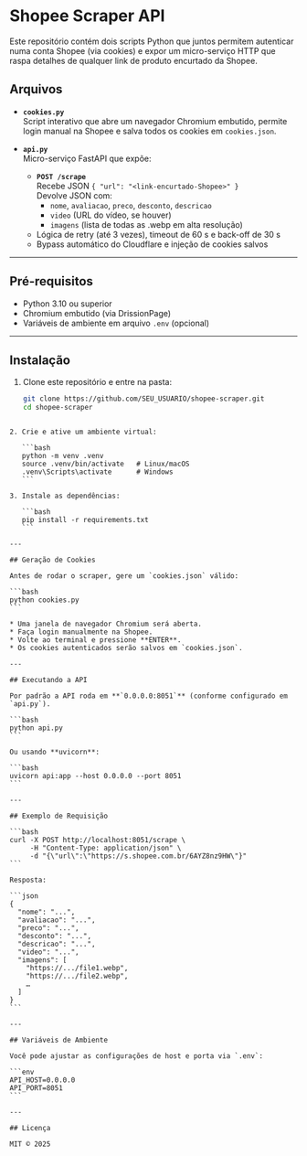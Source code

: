 # Shopee Scraper API

Este repositório contém dois scripts Python que juntos permitem autenticar numa conta Shopee (via cookies) e expor um micro-serviço HTTP que raspa detalhes de qualquer link de produto encurtado da Shopee.

## Arquivos

- **`cookies.py`**  
  Script interativo que abre um navegador Chromium embutido, permite login manual na Shopee e salva todos os cookies em `cookies.json`.

- **`api.py`**  
  Micro-serviço FastAPI que expõe:
  - **`POST /scrape`**  
    Recebe JSON `{ "url": "<link-encurtado-Shopee>" }`  
    Devolve JSON com:
    - `nome`, `avaliacao`, `preco`, `desconto`, `descricao`
    - `video` (URL do vídeo, se houver)
    - `imagens` (lista de todas as .webp em alta resolução)
  - Lógica de retry (até 3 vezes), timeout de 60 s e back-off de 30 s
  - Bypass automático do Cloudflare e injeção de cookies salvos

---

## Pré-requisitos

- Python 3.10 ou superior
- Chromium embutido (via DrissionPage)
- Variáveis de ambiente em arquivo `.env` (opcional)

---

## Instalação

1. Clone este repositório e entre na pasta:
   ```bash
   git clone https://github.com/SEU_USUARIO/shopee-scraper.git
   cd shopee-scraper
   ```

````

2. Crie e ative um ambiente virtual:

   ```bash
   python -m venv .venv
   source .venv/bin/activate   # Linux/macOS
   .venv\Scripts\activate      # Windows
   ```

3. Instale as dependências:

   ```bash
   pip install -r requirements.txt
   ```

---

## Geração de Cookies

Antes de rodar o scraper, gere um `cookies.json` válido:

```bash
python cookies.py
```

* Uma janela de navegador Chromium será aberta.
* Faça login manualmente na Shopee.
* Volte ao terminal e pressione **ENTER**.
* Os cookies autenticados serão salvos em `cookies.json`.

---

## Executando a API

Por padrão a API roda em **`0.0.0.0:8051`** (conforme configurado em `api.py`).

```bash
python api.py
```

Ou usando **uvicorn**:

```bash
uvicorn api:app --host 0.0.0.0 --port 8051
```

---

## Exemplo de Requisição

```bash
curl -X POST http://localhost:8051/scrape \
     -H "Content-Type: application/json" \
     -d "{\"url\":\"https://s.shopee.com.br/6AYZ8nz9HW\"}"
```

Resposta:

```json
{
  "nome": "...",
  "avaliacao": "...",
  "preco": "...",
  "desconto": "...",
  "descricao": "...",
  "video": "...",
  "imagens": [
    "https://.../file1.webp",
    "https://.../file2.webp",
    …
  ]
}
```

---

## Variáveis de Ambiente

Você pode ajustar as configurações de host e porta via `.env`:

```env
API_HOST=0.0.0.0
API_PORT=8051
```

---

## Licença

MIT © 2025


````
